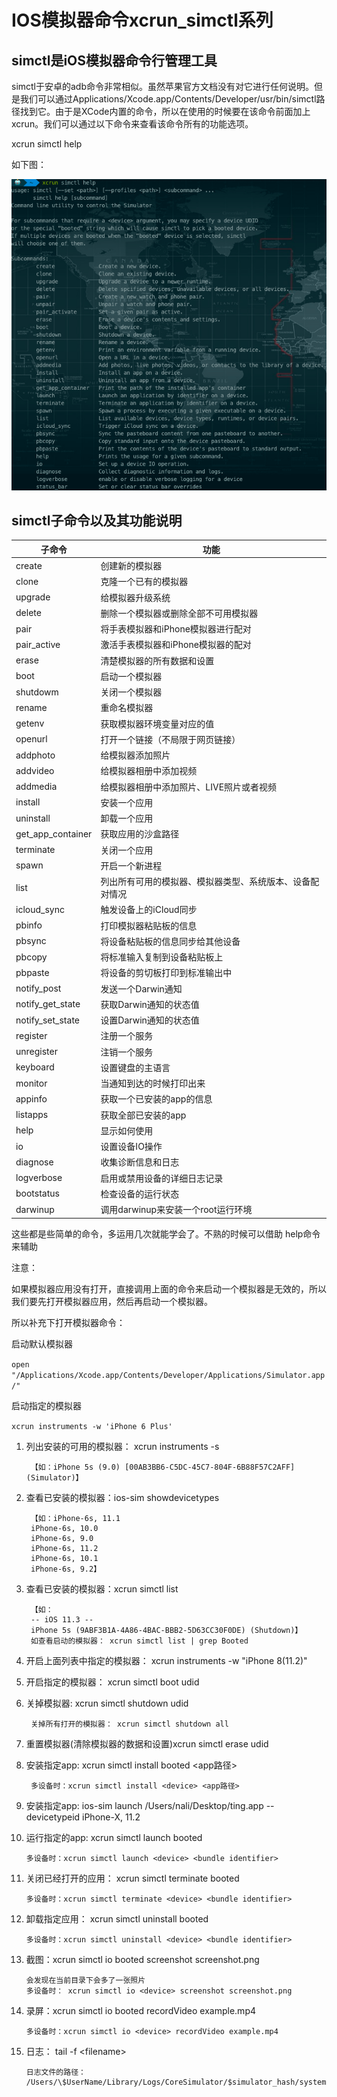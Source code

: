 # IOS模拟器命令xcrun_simctl系列

## simctl是iOS模拟器命令行管理工具

simctl于安卓的adb命令非常相似。虽然苹果官方文档没有对它进行任何说明。但是我们可以通过Applications/Xcode.app/Contents/Developer/usr/bin/simctl路径找到它。由于是XCode内置的命令，所以在使用的时候要在该命令前面加上xcrun。我们可以通过以下命令来查看该命令所有的功能选项。

xcrun simctl help

如下图：

![](./images/ios_01_01.png)

## simctl子命令以及其功能说明
|子命令	|功能|
|-------|----|
|create	|创建新的模拟器|
|clone	|克隆一个已有的模拟器|
|upgrade	|给模拟器升级系统|
|delete	|删除一个模拟器或删除全部不可用模拟器|
|pair	|将手表模拟器和iPhone模拟器进行配对|
|pair_active	|激活手表模拟器和iPhone模拟器的配对|
|erase	|清楚模拟器的所有数据和设置|
|boot	|启动一个模拟器|
|shutdowm	|关闭一个模拟器|
|rename	|重命名模拟器|
|getenv	|获取模拟器环境变量对应的值|
|openurl	|打开一个链接（不局限于网页链接）|
|addphoto	|给模拟器添加照片|
|addvideo	|给模拟器相册中添加视频|
|addmedia	|给模拟器相册中添加照片、LIVE照片或者视频|
|install	|安装一个应用|
|uninstall	|卸载一个应用|
|get_app_container	|获取应用的沙盒路径|
|terminate	|关闭一个应用|
|spawn	|开启一个新进程|
|list	|列出所有可用的模拟器、模拟器类型、系统版本、设备配对情况|
|icloud_sync	|触发设备上的iCloud同步|
|pbinfo	|打印模拟器粘贴板的信息|
|pbsync	|将设备粘贴板的信息同步给其他设备|
|pbcopy	|将标准输入复制到设备粘贴板上|
|pbpaste	|将设备的剪切板打印到标准输出中|
|notify_post	|发送一个Darwin通知|
|notify_get_state	|获取Darwin通知的状态值|
|notify_set_state	|设置Darwin通知的状态值|
|register	|注册一个服务|
|unregister	|注销一个服务|
|keyboard	|设置键盘的主语言|
|monitor	|当通知到达的时候打印出来|
|appinfo	|获取一个已安装的app的信息|
|listapps	|获取全部已安装的app|
|help	|显示如何使用|
|io	|设置设备IO操作|
|diagnose	|收集诊断信息和日志|
|logverbose	|启用或禁用设备的详细日志记录|
|bootstatus	|检查设备的运行状态|
|darwinup	|调用darwinup来安装一个root运行环境|

这些都是些简单的命令，多运用几次就能学会了。不熟的时候可以借助 help命令来辅助

注意：

如果模拟器应用没有打开，直接调用上面的命令来启动一个模拟器是无效的，所以我们要先打开模拟器应用，然后再启动一个模拟器。

所以补充下打开模拟器命令：

启动默认模拟器

`open "/Applications/Xcode.app/Contents/Developer/Applications/Simulator.app/"`

启动指定的模拟器

`xcrun instruments -w 'iPhone 6 Plus'`

1. 列出安装的可用的模拟器： xcrun instruments -s

        【如：iPhone 5s (9.0) [00AB3BB6-C5DC-45C7-804F-6B88F57C2AFF] (Simulator)】

2. 查看已安装的模拟器：ios-sim showdevicetypes

        【如：iPhone-6s, 11.1
        iPhone-6s, 10.0
        iPhone-6s, 9.0
        iPhone-6s, 11.2
        iPhone-6s, 10.1
        iPhone-6s, 9.2】

3. 查看已安装的模拟器：xcrun simctl list

        【如：
        -- iOS 11.3 --
        iPhone 5s (9ABF3B1A-4A86-4BAC-BBB2-5D63CC30F0DE) (Shutdown)】
        如查看启动的模拟器： xcrun simctl list | grep Booted

4. 开启上面列表中指定的模拟器： xcrun instruments -w "iPhone 8(11.2)"

5. 开启指定的模拟器： xcrun simctl boot udid

6. 关掉模拟器: xcrun simctl shutdown udid

        关掉所有打开的模拟器： xcrun simctl shutdown all

7. 重置模拟器(清除模拟器的数据和设置)xcrun simctl erase udid

8. 安装指定app: xcrun simctl install booted <app路径>

        多设备时：xcrun simctl install <device> <app路径> 

9. 安装指定app: ios-sim launch /Users/nali/Desktop/ting.app --devicetypeid iPhone-X, 11.2

10. 运行指定的app: xcrun simctl launch booted <bundle identifier>

        多设备时：xcrun simctl launch <device> <bundle identifier>

11. 关闭已经打开的应用： xcrun simctl terminate booted <bundle identifer>

        多设备时：xcrun simctl terminate <device> <bundle identifier>

12. 卸载指定应用： xcrun simctl uninstall booted <bundle identifer>

        多设备时：xcrun simctl uninstall <device> <bundle identifier>

13. 截图：xcrun simctl io booted screenshot screenshot.png
        
        会发现在当前目录下会多了一张照片
        多设备时： xcrun simctl io <device> screenshot screenshot.png

14. 录屏：xcrun simctl io booted recordVideo example.mp4

        多设备时：xcrun simctl io <device> recordVideo example.mp4

15. 日志： tail -f \<filename>

        日志文件的路径：
        /Users/\$UserName/Library/Logs/CoreSimulator/$simulator_hash/system.log
